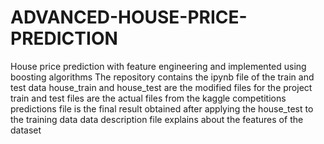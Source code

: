 # ADVANCED-HOUSE-PRICE-PREDICTION
House price prediction with feature engineering and implemented using boosting algorithms
The repository contains the ipynb file of the train and test data
house_train and house_test are the modified files for the project
train and test files are the actual files from the kaggle competitions
predictions file is the final result obtained after applying the house_test to the training data
data description file explains about the features of the dataset
